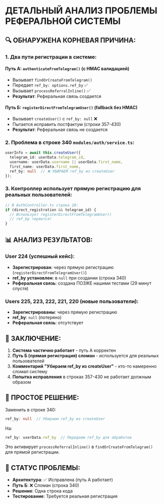 # ДЕТАЛЬНЫЙ АНАЛИЗ ПРОБЛЕМЫ РЕФЕРАЛЬНОЙ СИСТЕМЫ

## 🔍 **ОБНАРУЖЕНА КОРНЕВАЯ ПРИЧИНА:**

### 1. **Два пути регистрации в системе:**

#### **Путь А: `authenticateFromTelegram()`** (с HMAC валидацией)
- Вызывает `findOrCreateFromTelegram()` 
- Передает `ref_by: options.ref_by` ✅
- Вызывает `processReferralInline()` ✅
- **Результат**: Реферальная связь создается

#### **Путь Б: `registerDirectFromTelegramUser()`** (fallback без HMAC)
- Вызывает `createUser()` с `ref_by: null` ❌
- Пытается исправить постфактум (строки 357-430)
- **Результат**: Реферальная связь не создается

### 2. **Проблема в строке 340 `modules/auth/service.ts`:**
```typescript
userInfo = await this.createUser({
  telegram_id: userData.telegram_id,
  username: userData.username || userData.first_name,
  first_name: userData.first_name,
  ref_by: null  // ❌ УБИРАЕМ ref_by из createUser
});
```

### 3. **Контроллер использует прямую регистрацию для реальных пользователей:**

```typescript
// В AuthController.ts строка 28:
if (direct_registration && telegram_id) {
  // Использует registerDirectFromTelegramUser()
  // ref_by теряется!
}
```

## 📊 **АНАЛИЗ РЕЗУЛЬТАТОВ:**

### **User 224 (успешный кейс):**
- **Зарегистрирован**: через прямую регистрацию (`registerDirectFromTelegramUser()`)
- **ref_by установлен**: в `null` при создании (строка 340)
- **Реферальная связь**: создана ПОЗЖЕ нашими тестами (29 минут спустя)

### **Users 225, 223, 222, 221, 220 (новые пользователи):**
- **Зарегистрированы**: через прямую регистрацию
- **ref_by**: `null` (потеряно)
- **Реферальная связь**: отсутствует

## 🎯 **ЗАКЛЮЧЕНИЕ:**

1. **Система частично работает** - путь А корректен
2. **Путь Б (прямая регистрация) сломан** - используется для реальных пользователей
3. **Комментарий "Убираем ref_by из createUser"** - кто-то намеренно сломал систему
4. **Попытка исправления** в строках 357-430 не работает должным образом

## 🔧 **ПРОСТОЕ РЕШЕНИЕ:**

Заменить в строке 340:
```typescript
ref_by: null  // Убираем ref_by из createUser
```

На:
```typescript
ref_by: userData.ref_by  // Передаем ref_by для обработки
```

Это активирует `processReferralInline()` в `findOrCreateFromTelegram()` для прямой регистрации.

## 📝 **СТАТУС ПРОБЛЕМЫ:**
- **Архитектура**: ✅ Исправлена (путь А работает)
- **Путь Б**: ❌ Сломан (строка 340)
- **Решение**: Одна строка кода
- **Тестирование**: Требуется реальная регистрация